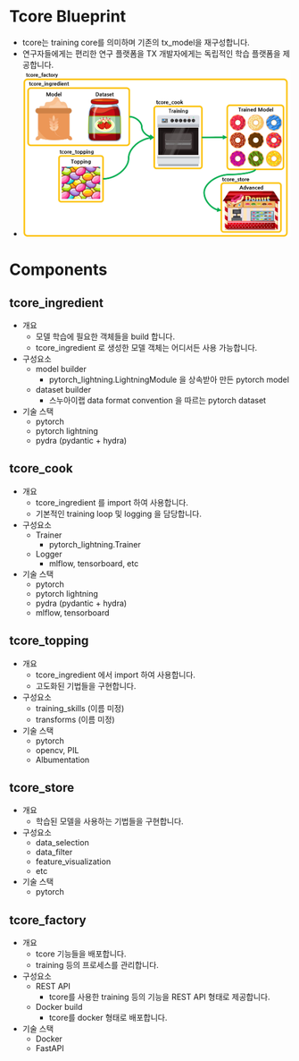 # Tcore Blueprint
- tcore는 training core를 의미하며 기존의 tx_model을 재구성합니다.
- 연구자들에게는 편리한 연구 플랫폼을 TX 개발자에게는 독립적인 학습 플랫폼을 제공합니다.
- <img src="imgs/architecture.jpg" />

# Components
## tcore_ingredient
- 개요
    - 모델 학습에 필요한 객체들을 build 합니다.
    - tcore_ingredient 로 생성한 모델 객체는 어디서든 사용 가능합니다.
- 구성요소
    - model builder
        - pytorch_lightning.LightningModule 을 상속받아 만든 pytorch model
    - dataset builder
        - 스누아이랩 data format convention 을 따르는 pytorch dataset
- 기술 스택
    - pytorch
    - pytorch lightning
    - pydra (pydantic + hydra)
## tcore_cook
- 개요
    - tcore_ingredient 를 import 하여 사용합니다.
    - 기본적인 training loop 및 logging 을 담당합니다.
- 구성요소
    - Trainer
        - pytorch_lightning.Trainer
    - Logger
        - mlflow, tensorboard, etc
- 기술 스택
    - pytorch
    - pytorch lightning
    - pydra (pydantic + hydra)
    - mlflow, tensorboard
## tcore_topping
- 개요
    - tcore_ingredient 에서 import 하여 사용합니다.
    - 고도화된 기법들을 구현합니다.
- 구성요소
    - training_skills (이름 미정)
    - transforms (이름 미정)
- 기술 스택
    - pytorch
    - opencv, PIL
    - Albumentation
## tcore_store
- 개요
    - 학습된 모델을 사용하는 기법들을 구현합니다.
- 구성요소
    - data_selection
    - data_filter
    - feature_visualization
    - etc
- 기술 스택
    - pytorch
## tcore_factory
- 개요
    - tcore 기능들을 배포합니다.
    - training 등의 프로세스를 관리합니다.
- 구성요소
    - REST API
        - tcore를 사용한 training 등의 기능을 REST API 형태로 제공합니다.
    - Docker build
        - tcore를 docker 형태로 배포합니다.
- 기술 스택
    - Docker
    - FastAPI
